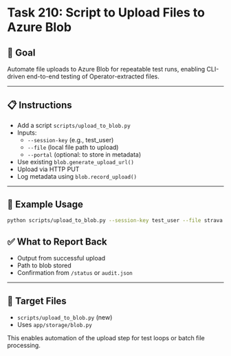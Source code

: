 # Task 210: Script to Upload Files to Azure Blob

## 🎯 Goal
Automate file uploads to Azure Blob for repeatable test runs, enabling CLI-driven end-to-end testing of Operator-extracted files.

---

## 📋 Instructions
- Add a script `scripts/upload_to_blob.py`
- Inputs:
  - `--session-key` (e.g., test_user)
  - `--file` (local file path to upload)
  - `--portal` (optional: to store in metadata)
- Use existing `blob.generate_upload_url()`
- Upload via HTTP PUT
- Log metadata using `blob.record_upload()`

---

## 🧪 Example Usage
```bash
python scripts/upload_to_blob.py --session-key test_user --file strava.html --portal strava
```

## ✅ What to Report Back
- Output from successful upload
- Path to blob stored
- Confirmation from `/status` or `audit.json`

---

## 📂 Target Files
- `scripts/upload_to_blob.py` (new)
- Uses `app/storage/blob.py`

This enables automation of the upload step for test loops or batch file processing.